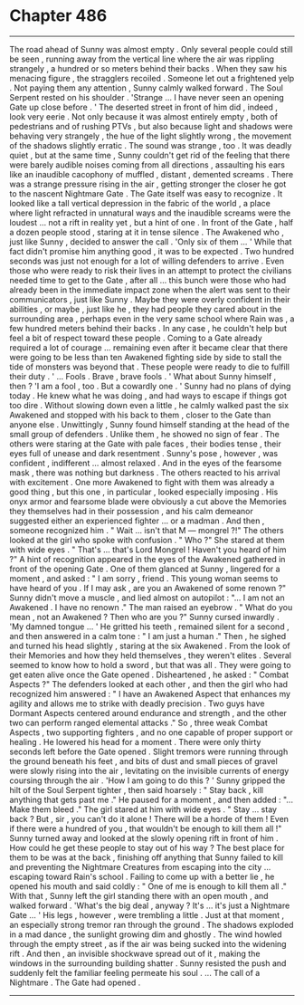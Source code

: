 
# Chapter 486


---

The road ahead of Sunny was almost empty . Only several people could still be seen , running away from the vertical line where the air was rippling strangely , a hundred or so meters behind their backs . When they saw his menacing figure , the stragglers recoiled . Someone let out a frightened yelp .
Not paying them any attention , Sunny calmly walked forward .
The Soul Serpent rested on his shoulder .
'Strange … I have never seen an opening Gate up close before . '
The deserted street in front of him did , indeed , look very eerie . Not only because it was almost entirely empty , both of pedestrians and of rushing PTVs , but also because light and shadows were behaving very strangely , the hue of the light slightly wrong , the movement of the shadows slightly erratic .
The sound was strange , too . It was deadly quiet , but at the same time , Sunny couldn't get rid of the feeling that there were barely audible noises coming from all directions , assaulting his ears like an inaudible cacophony of muffled , distant , demented screams .
There was a strange pressure rising in the air , getting stronger the closer he got to the nascent Nightmare Gate .
The Gate itself was easy to recognize . It looked like a tall vertical depression in the fabric of the world , a place where light refracted in unnatural ways and the inaudible screams were the loudest … not a rift in reality yet , but a hint of one .
In front of the Gate , half a dozen people stood , staring at it in tense silence . The Awakened who , just like Sunny , decided to answer the call .
'Only six of them … '
While that fact didn't promise him anything good , it was to be expected . Two hundred seconds was just not enough for a lot of willing defenders to arrive . Even those who were ready to risk their lives in an attempt to protect the civilians needed time to get to the Gate , after all … this bunch were those who had already been in the immediate impact zone when the alert was sent to their communicators , just like Sunny .
Maybe they were overly confident in their abilities , or maybe , just like he , they had people they cared about in the surrounding area , perhaps even in the very same school where Rain was , a few hundred meters behind their backs .
In any case , he couldn't help but feel a bit of respect toward these people . Coming to a Gate already required a lot of courage … remaining even after it became clear that there were going to be less than ten Awakened fighting side by side to stall the tide of monsters was beyond that .
These people were ready to die to fulfill their duty .
' ... Fools . Brave , brave fools . '
What about Sunny himself , then ?
'I am a fool , too . But a cowardly one . '
Sunny had no plans of dying today . He knew what he was doing , and had ways to escape if things got too dire .
Without slowing down even a little , he calmly walked past the six Awakened and stopped with his back to them , closer to the Gate than anyone else .
Unwittingly , Sunny found himself standing at the head of the small group of defenders .
Unlike them , he showed no sign of fear . The others were staring at the Gate with pale faces , their bodies tense , their eyes full of unease and dark resentment . Sunny's pose , however , was confident , indifferent … almost relaxed .
And in the eyes of the fearsome mask , there was nothing but darkness .
The others reacted to his arrival with excitement . One more Awakened to fight with them was already a good thing , but this one , in particular , looked especially imposing . His onyx armor and fearsome blade were obviously a cut above the Memories they themselves had in their possession , and his calm demeanor suggested either an experienced fighter … or a madman .
And then , someone recognized him .
" Wait … isn't that M — mongrel ?!"
The others looked at the girl who spoke with confusion .
" Who ?"
She stared at them with wide eyes .
" That's … that's Lord Mongrel ! Haven't you heard of him ?"
A hint of recognition appeared in the eyes of the Awakened gathered in front of the opening Gate . One of them glanced at Sunny , lingered for a moment , and asked :
" I am sorry , friend . This young woman seems to have heard of you . If I may ask , are you an Awakened of some renown ?"
Sunny didn't move a muscle , and lied almost on autopilot :
"... I am not an Awakened . I have no renown ."
The man raised an eyebrow .
" What do you mean , not an Awakened ? Then who are you ?"
Sunny cursed inwardly .
'My damned tongue … '
He gritted his teeth , remained silent for a second , and then answered in a calm tone :
" I am just a human ."
Then , he sighed and turned his head slightly , staring at the six Awakened .
From the look of their Memories and how they held themselves , they weren't elites . Several seemed to know how to hold a sword , but that was all . They were going to get eaten alive once the Gate opened .
Disheartened , he asked :
" Combat Aspects ?"
The defenders looked at each other , and then the girl who had recognized him answered :
" I have an Awakened Aspect that enhances my agility and allows me to strike with deadly precision . Two guys have Dormant Aspects centered around endurance and strength , and the other two can perform ranged elemental attacks ."
So , three weak Combat Aspects , two supporting fighters , and no one capable of proper support or healing .
He lowered his head for a moment .
There were only thirty seconds left before the Gate opened . Slight tremors were running through the ground beneath his feet , and bits of dust and small pieces of gravel were slowly rising into the air , levitating on the invisible currents of energy coursing through the air .
'How I am going to do this ? '
Sunny gripped the hilt of the Soul Serpent tighter , then said hoarsely :
" Stay back , kill anything that gets past me ."
He paused for a moment , and then added :
"... Make them bleed ."
The girl stared at him with wide eyes .
" Stay … stay back ? But , sir , you can't do it alone ! There will be a horde of them ! Even if there were a hundred of you , that wouldn't be enough to kill them all !"
Sunny turned away and looked at the slowly opening rift in front of him .
How could he get these people to stay out of his way ? The best place for them to be was at the back , finishing off anything that Sunny failed to kill and preventing the Nightmare Creatures from escaping into the city ... escaping toward Rain's school .
Failing to come up with a better lie , he opened his mouth and said coldly :
" One of me is enough to kill them all ."
With that , Sunny left the girl standing there with an open mouth , and walked forward .
'What's the big deal , anyway ? It's … it's just a Nightmare Gate … '
His legs , however , were trembling a little .
Just at that moment , an especially strong tremor ran through the ground .
The shadows exploded in a mad dance , the sunlight growing dim and ghostly .
The wind howled through the empty street , as if the air was being sucked into the widening rift .
And then , an invisible shockwave spread out of it , making the windows in the surrounding building shatter .
Sunny resisted the push and suddenly felt the familiar feeling permeate his soul .
... The call of a Nightmare .
The Gate had opened .

---

